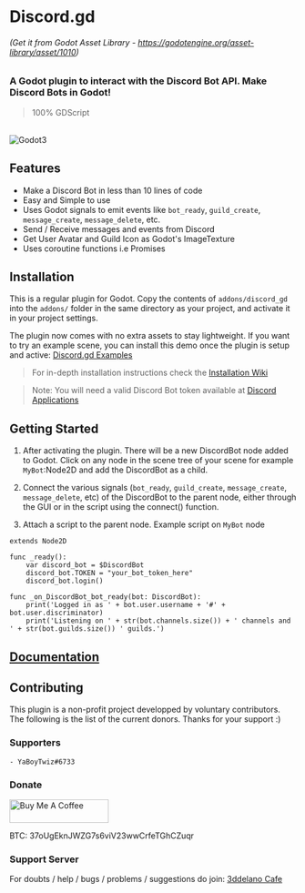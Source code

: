 Discord.gd
=========================================
###### (Get it from Godot Asset Library - https://godotengine.org/asset-library/asset/1010)


### A Godot plugin to interact with the Discord Bot API. Make Discord Bots in Godot!

> 100% GDScript

<br>
<img alt="Godot3" src="https://img.shields.io/badge/-Godot 3.3.x-478CBF?style=for-the-badge&logo=godotengine&logoWidth=20&logoColor=white" />

Features
--------------

- Make a Discord Bot in less than 10 lines of code
- Easy and Simple to use
- Uses Godot signals to emit events like `bot_ready`, `guild_create`, `message_create`, `message_delete`, etc.
- Send / Receive messages and events from Discord
- Get User Avatar and Guild Icon as Godot's ImageTexture
- Uses coroutine functions i.e Promises


Installation
--------------

This is a regular plugin for Godot.
Copy the contents of `addons/discord_gd` into the `addons/` folder in the same directory as your project, and activate it in your project settings.

The plugin now comes with no extra assets to stay lightweight.
If you want to try an example scene, you can install this demo once the plugin is setup and active: [Discord.gd Examples](https://github.com/3ddelano/discord_gd_examples)

> For in-depth installation instructions check the [Installation Wiki](https://github.com/3ddelano/discord.gd/wiki/Installation)

> Note: You will need a valid Discord Bot token available at [Discord Applications](https://discord.com/developers/applications)


Getting Started
----------

1. After activating the plugin. There will be a new DiscordBot node added to Godot.
Click on any node in the scene tree of your scene for example `MyBot`:Node2D and add the DiscordBot as a child.

2. Connect the various signals (`bot_ready`, `guild_create`, `message_create`, `message_delete`, etc) of the DiscordBot to the parent node, either through the GUI or in the script using the connect() function.

3. Attach a script to the parent node.
Example script on `MyBot` node

```GDScript
extends Node2D

func _ready():
	var discord_bot = $DiscordBot
	discord_bot.TOKEN = "your_bot_token_here"
	discord_bot.login()
	
func _on_DiscordBot_bot_ready(bot: DiscordBot):
	print('Logged in as ' + bot.user.username + '#' + bot.user.discriminator)
	print('Listening on ' + str(bot.channels.size()) + ' channels and ' + str(bot.guilds.size()) ' guilds.')

```

[Documentation](https://github.com/3ddelano/discord.gd/wiki)
----------


Contributing
-----------

This plugin is a non-profit project developped by voluntary contributors. The following is the list of the current donors.
Thanks for your support :)

### Supporters

```
- YaBoyTwiz#6733
```

### Donate
<a href="https://www.buymeacoffee.com/3ddelano" target="_blank"><img height="41" width="174" src="https://cdn.buymeacoffee.com/buttons/v2/default-red.png" alt="Buy Me A Coffee" width="150" ></a>

BTC: 37oUgEknJWZG7s6viV23wwCrfeTGhCZuqr

### Support Server
For doubts / help / bugs / problems / suggestions do join: [3ddelano Cafe](https://discord.gg/FZY9TqW)